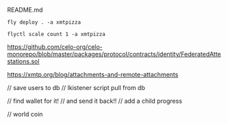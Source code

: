 README.md
```
fly deploy . -a xmtpizza
```

```
flyctl scale count 1 -a xmtpizza
```

https://github.com/celo-org/celo-monorepo/blob/master/packages/protocol/contracts/identity/FederatedAttestations.sol

https://xmtp.org/blog/attachments-and-remote-attachments


// save users to db 
// lkistener script pull from db 

// find wallet for it! 
// and send it back!! 
// add a child progress

// world coin 